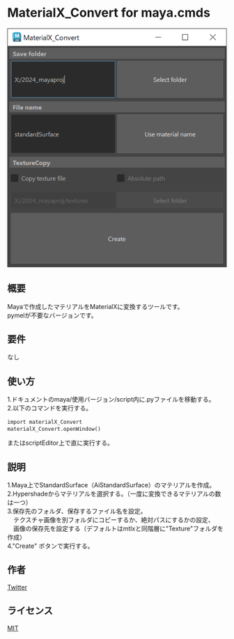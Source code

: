 # MaterialX_Convert for maya.cmds
![screenshot](images/materialx.PNG)  
## 概要
Mayaで作成したマテリアルをMaterialXに変換するツールです。  
pymelが不要なバージョンです。  
## 要件
なし
## 使い方
1.ドキュメントのmaya/使用バージョン/script内に.pyファイルを移動する。  
2.以下のコマンドを実行する。
```
import materialX_Convert
materialX_Convert.openWindow()
```
またはscriptEditor上で直に実行する。　　
## 説明
1.Maya上でStandardSurface（AiStandardSurface）のマテリアルを作成。  
2.Hypershadeからマテリアルを選択する。（一度に変換できるマテリアルの数は一つ）  
3.保存先のフォルダ、保存するファイル名を設定。  
　テクスチャ画像を別フォルダにコピーするか、絶対パスにするかの設定、  
　画像の保存先を設定する（デフォルトはmtlxと同階層に"Texture"フォルダを作成）  
4."Create" ボタンで実行する。
## 作者
[Twitter](https://x.com/cotte_921)

## ライセンス
[MIT](LICENSE)
